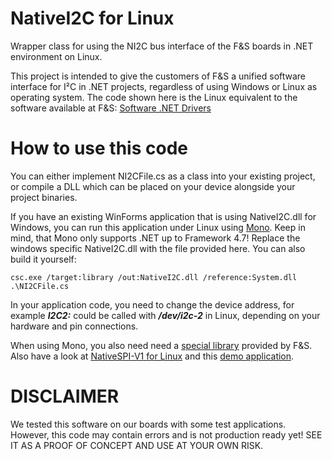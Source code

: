# NativeI2C for Linux
Wrapper class for using the NI2C bus interface of the F&S boards in .NET environment on Linux.

This project is intended to give the customers of F&S a unified software interface for I²C in .NET projects, regardless of using Windows or Linux as operating system.
The code shown here is the Linux equivalent to the software available at F&S: [Software .NET Drivers](https://www.fs-net.de/en/embedded-modules/accessories/software-net-drivers/)

# How to use this code
You can either implement NI2CFile.cs as a class into your existing project, or compile a DLL which can be placed on your device alongside your project binaries.

If you have an existing WinForms application that is using NativeI2C.dll for Windows, you can run this application under Linux using [Mono](https://www.mono-project.com/). Keep in mind, that Mono only supports .NET up to Framework 4.7! Replace the windows specific NativeI2C.dll with the file provided here.
You can also build it yourself:

```
csc.exe /target:library /out:NativeI2C.dll /reference:System.dll .\NI2CFile.cs
```

In your application code, you need to change the device address, for example ***I2C2:*** could be called with ***/dev/i2c-2*** in Linux, depending on your hardware and pin connections.

When using Mono, you also need need a [special library](https://github.com/FSEmbedded/dotnet_linux_IO_API) provided by F&S.
Also have a look at [NativeSPI-V1 for Linux](https://github.com/FSEmbedded/NativeSPI-V1_Linux) and this [demo application](https://github.com/FSEmbedded/WinForms_On_Linux_InterfaceDemo).

# DISCLAIMER
We tested this software on our boards with some test applications. However, this code may contain errors and is not production ready yet!
SEE IT AS A PROOF OF CONCEPT AND USE AT YOUR OWN RISK.